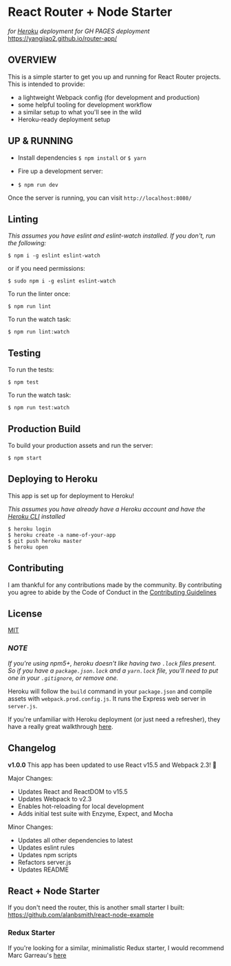 


# React Router + Node Starter
_for [Heroku](https://www.heroku.com/) deployment_
_for GH PAGES deployment_
https://yangjiao2.github.io/router-app/ 

## OVERVIEW
This is a simple starter to get you up and running for React Router projects. This is intended to provide:

* a lightweight Webpack config (for development and production)
* some helpful tooling for development workflow
* a similar setup to what you'll see in the wild
* Heroku-ready deployment setup

## UP & RUNNING
* Install dependencies
`$ npm install` or `$ yarn`

* Fire up a development server:
* `$ npm run dev`

Once the server is running, you can visit `http://localhost:8080/`

## Linting
_This assumes you have eslint and eslint-watch installed. If you don't, run the following:_
```
$ npm i -g eslint eslint-watch
```
or if you need permissions:
```
$ sudo npm i -g eslint eslint-watch
```

To run the linter once:
```
$ npm run lint
```

To run the watch task:
```
$ npm run lint:watch
```

## Testing
To run the tests:
```
$ npm test
```

To run the watch task:
```
$ npm run test:watch
```

## Production Build
To build your production assets and run the server:
```
$ npm start
```

## Deploying to Heroku
This app is set up for deployment to Heroku!

_This assumes you have already have a Heroku account and have the [Heroku CLI](https://devcenter.heroku.com/articles/heroku-cli) installed_
```
$ heroku login
$ heroku create -a name-of-your-app
$ git push heroku master
$ heroku open
```

## Contributing
I am thankful for any contributions made by the community. By contributing you agree to abide by the Code of Conduct in the [Contributing Guidelines](.github/CONTRIBUTING.md)

## License
[MIT](LICENSE)

### _NOTE_
_If you're using npm5+, heroku doesn't like having two `.lock` files present. So if you have a `package.json.lock` and a `yarn.lock` file, you'll need to  put one in your `.gitignore`, or remove one._

Heroku will follow the `build` command in your `package.json` and compile assets with `webpack.prod.config.js`. It runs the Express web server in `server.js`.

If you're unfamiliar with Heroku deployment (or just need a refresher), they have a really great walkthrough [here](https://devcenter.heroku.com/articles/getting-started-with-nodejs#introduction).


## Changelog
**v1.0.0**
This app has been updated to use React v15.5 and Webpack 2.3! 🎉

Major Changes:
* Updates React and ReactDOM to v15.5
* Updates Webpack to v2.3
* Enables hot-reloading for local development
* Adds initial test suite with Enzyme, Expect, and Mocha

Minor Changes:
* Updates all other dependencies to latest
* Updates eslint rules
* Updates npm scripts
* Refactors server.js
* Updates README

## React + Node Starter
If you don't need the router, this is another small starter I built: https://github.com/alanbsmith/react-node-example

### Redux Starter
If you're looking for a similar, minimalistic Redux starter, I would recommend Marc Garreau's [here](https://github.com/marcgarreau/redux-starter)
